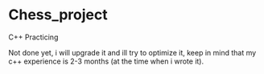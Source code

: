 # Chess_project
C++ Practicing

Not done yet, i will upgrade it and ill try to optimize it, keep in mind that my c++ experience is 2-3 months (at the time when i wrote it).
